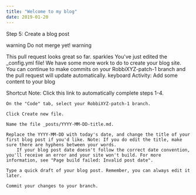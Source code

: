 ```yaml
---
title: "Welcome to my blog"
date: 2019-01-20
---
```



Step 5: Create a blog post

warning Do not merge yet! warning

This pull request looks great so far. sparkles You've just edited the _config.yml file! We have some more work to do to create your blog site. You can continue to make commits on your RobbiXYZ-patch-1 branch and the pull request will update automatically.
keyboard Activity: Add some content to your blog

Shortcut Note: Click this link to automatically complete steps 1-4.

    On the "Code" tab, select your RobbiXYZ-patch-1 branch.

    Click Create new file.

    Name the file _posts/YYYY-MM-DD-title.md.

    Replace the YYYY-MM-DD with today's date, and change the title of your first blog post if you'd like. Note: If you do edit the title, make sure there are hyphens between your words.
        If your blog post date doesn't follow the correct date convention, you'll receive an error and your site won't build. For more information, see "Page build failed: Invalid post date".

    Type a quick draft of your blog post. Remember, you can always edit it later.

    Commit your changes to your branch.
